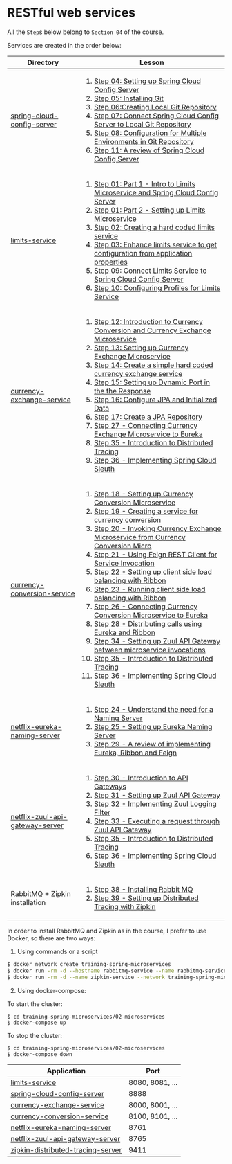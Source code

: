 # RESTful web services

All the `Step`s below belong to `Section 04` of the course.

Services are created in the order below:

| Directory                                                          | Lesson                                                                                                                                                                                                                                                                                                                                                                                                                                                                                                                                                                                                                                                                                                                                                                                                                                                                                                                                                                                                                                                                                                                                                                                                                                                                                                                                                                                                                                                                                                                                                                                                                                                                                                                                                                                                                                                                              |
|--------------------------------------------------------------------|-------------------------------------------------------------------------------------------------------------------------------------------------------------------------------------------------------------------------------------------------------------------------------------------------------------------------------------------------------------------------------------------------------------------------------------------------------------------------------------------------------------------------------------------------------------------------------------------------------------------------------------------------------------------------------------------------------------------------------------------------------------------------------------------------------------------------------------------------------------------------------------------------------------------------------------------------------------------------------------------------------------------------------------------------------------------------------------------------------------------------------------------------------------------------------------------------------------------------------------------------------------------------------------------------------------------------------------------------------------------------------------------------------------------------------------------------------------------------------------------------------------------------------------------------------------------------------------------------------------------------------------------------------------------------------------------------------------------------------------------------------------------------------------------------------------------------------------------------------------------------------------|
| [spring-cloud-config-server](spring-cloud-config-server)           | <ol><li>[Step 04: Setting up Spring Cloud Config Server](https://www.udemy.com/microservices-with-spring-boot-and-spring-cloud/learn/v4/t/lecture/8005726)</li><li>[Step 05: Installing Git](https://www.udemy.com/microservices-with-spring-boot-and-spring-cloud/learn/v4/t/lecture/8005728)</li><li>[Step 06:Creating Local Git Repository](https://www.udemy.com/microservices-with-spring-boot-and-spring-cloud/learn/v4/t/lecture/8005732)</li><li>[Step 07: Connect Spring Cloud Config Server to Local Git Repository](https://www.udemy.com/microservices-with-spring-boot-and-spring-cloud/learn/v4/t/lecture/8005734)</li><li>[Step 08: Configuration for Multiple Environments in Git Repository](https://www.udemy.com/microservices-with-spring-boot-and-spring-cloud/learn/v4/t/lecture/8005736)</li><li>[Step 11: A review of Spring Cloud Config Server](https://www.udemy.com/microservices-with-spring-boot-and-spring-cloud/learn/v4/t/lecture/8005742)</li></ol>                                                                                                                                                                                                                                                                                                                                                                                                                                                                                                                                                                                                                                                                                                                                                                                                                                                                                               |
| [limits-service](limits-service)                                   | <ol><li>[Step 01: Part 1 - Intro to Limits Microservice and Spring Cloud Config Server](https://www.udemy.com/microservices-with-spring-boot-and-spring-cloud/learn/v4/t/lecture/8005716)</li><li>[Step 01: Part 2 - Setting up Limits Microservice](https://www.udemy.com/microservices-with-spring-boot-and-spring-cloud/learn/v4/t/lecture/8005718)</li><li>[Step 02: Creating a hard coded limits service](https://www.udemy.com/microservices-with-spring-boot-and-spring-cloud/learn/v4/t/lecture/8005720)</li><li>[Step 03: Enhance limits service to get configuration from application properties](https://www.udemy.com/microservices-with-spring-boot-and-spring-cloud/learn/v4/t/lecture/8005724)</li><li>[Step 09: Connect Limits Service to Spring Cloud Config Server](https://www.udemy.com/microservices-with-spring-boot-and-spring-cloud/learn/v4/t/lecture/8005738)</li><li>[Step 10: Configuring Profiles for Limits Service](https://www.udemy.com/microservices-with-spring-boot-and-spring-cloud/learn/v4/t/lecture/8005738)</li></ol>                                                                                                                                                                                                                                                                                                                                                                                                                                                                                                                                                                                                                                                                                                                                                                                                                      |
| [currency-exchange-service](currency-exchange-service)             | <ol><li>[Step 12: Introduction to Currency Conversion and Currency Exchange Microservice](https://www.udemy.com/microservices-with-spring-boot-and-spring-cloud/learn/v4/t/lecture/8005744)</li><li>[Step 13: Setting up Currency Exchange Microservice](https://www.udemy.com/microservices-with-spring-boot-and-spring-cloud/learn/v4/t/lecture/8005746)</li><li>[Step 14: Create a simple hard coded currency exchange service](https://www.udemy.com/microservices-with-spring-boot-and-spring-cloud/learn/v4/t/lecture/8005748)</li><li>[Step 15: Setting up Dynamic Port in the the Response](https://www.udemy.com/microservices-with-spring-boot-and-spring-cloud/learn/v4/t/lecture/8005750)</li><li>[Step 16: Configure JPA and Initialized Data](https://www.udemy.com/microservices-with-spring-boot-and-spring-cloud/learn/v4/t/lecture/8005752)</li><li>[Step 17: Create a JPA Repository](https://www.udemy.com/microservices-with-spring-boot-and-spring-cloud/learn/v4/t/lecture/8005754)</li><li>[Step 27 - Connecting Currency Exchange Microservice to Eureka](https://www.udemy.com/microservices-with-spring-boot-and-spring-cloud/learn/lecture/8005774)</li><li>[Step 35 - Introduction to Distributed Tracing](https://www.udemy.com/microservices-with-spring-boot-and-spring-cloud/learn/lecture/8005790)</li><li>[Step 36 - Implementing Spring Cloud Sleuth](https://www.udemy.com/microservices-with-spring-boot-and-spring-cloud/learn/lecture/8005792)</li></ol>                                                                                                                                                                                                                                                                                                                                                                                    |
| [currency-conversion-service](currency-conversion-service)         | <ol><li>[Step 18 - Setting up Currency Conversion Microservice](https://www.udemy.com/microservices-with-spring-boot-and-spring-cloud/learn/v4/t/lecture/8005756)</li><li>[Step 19 - Creating a service for currency conversion](https://www.udemy.com/microservices-with-spring-boot-and-spring-cloud/learn/v4/t/lecture/8005758)</li><li>[Step 20 - Invoking Currency Exchange Microservice from Currency Conversion Micro](https://www.udemy.com/microservices-with-spring-boot-and-spring-cloud/learn/v4/t/lecture/8005760)</li><li>[Step 21 - Using Feign REST Client for Service Invocation](https://www.udemy.com/microservices-with-spring-boot-and-spring-cloud/learn/v4/t/lecture/8005762)</li><li>[Step 22 - Setting up client side load balancing with Ribbon](https://www.udemy.com/microservices-with-spring-boot-and-spring-cloud/learn/v4/t/lecture/8005764)</li><li>[Step 23 - Running client side load balancing with Ribbon](https://www.udemy.com/microservices-with-spring-boot-and-spring-cloud/learn/v4/t/lecture/8005766)</li><li>[Step 26 - Connecting Currency Conversion Microservice to Eureka](https://www.udemy.com/microservices-with-spring-boot-and-spring-cloud/learn/lecture/8005772)</li><li>[Step 28 - Distributing calls using Eureka and Ribbon](https://www.udemy.com/microservices-with-spring-boot-and-spring-cloud/learn/lecture/8005776)</li><li>[Step 34 - Setting up Zuul API Gateway between microservice invocations](https://www.udemy.com/microservices-with-spring-boot-and-spring-cloud/learn/lecture/8005788)</li><li>[Step 35 - Introduction to Distributed Tracing](https://www.udemy.com/microservices-with-spring-boot-and-spring-cloud/learn/lecture/8005790)</li><li>[Step 36 - Implementing Spring Cloud Sleuth](https://www.udemy.com/microservices-with-spring-boot-and-spring-cloud/learn/lecture/8005792)</li></ol> |
| [netflix-eureka-naming-server](netflix-eureka-naming-server)       | <ol><li>[Step 24 - Understand the need for a Naming Server](https://www.udemy.com/microservices-with-spring-boot-and-spring-cloud/learn/lecture/8005768)</li><li>[Step 25 - Setting up Eureka Naming Server](https://www.udemy.com/microservices-with-spring-boot-and-spring-cloud/learn/lecture/8005770)</li><li>[Step 29 - A review of implementing Eureka, Ribbon and Feign](https://www.udemy.com/microservices-with-spring-boot-and-spring-cloud/learn/lecture/8005778)</li></ol>                                                                                                                                                                                                                                                                                                                                                                                                                                                                                                                                                                                                                                                                                                                                                                                                                                                                                                                                                                                                                                                                                                                                                                                                                                                                                                                                                                                              |
| [netflix-zuul-api-gateway-server](netflix-zuul-api-gateway-server) | <ol><li>[Step 30 - Introduction to API Gateways](https://www.udemy.com/microservices-with-spring-boot-and-spring-cloud/learn/lecture/8005780)</li><li>[Step 31 - Setting up Zuul API Gateway](https://www.udemy.com/microservices-with-spring-boot-and-spring-cloud/learn/lecture/8005782)</li><li>[Step 32 - Implementing Zuul Logging Filter](https://www.udemy.com/microservices-with-spring-boot-and-spring-cloud/learn/lecture/8005784)</li><li>[Step 33 - Executing a request through Zuul API Gateway](https://www.udemy.com/microservices-with-spring-boot-and-spring-cloud/learn/lecture/8005786)</li><li>[Step 35 - Introduction to Distributed Tracing](https://www.udemy.com/microservices-with-spring-boot-and-spring-cloud/learn/lecture/8005790)</li><li>[Step 36 - Implementing Spring Cloud Sleuth](https://www.udemy.com/microservices-with-spring-boot-and-spring-cloud/learn/lecture/8005792)</li></ol>                                                                                                                                                                                                                                                                                                                                                                                                                                                                                                                                                                                                                                                                                                                                                                                                                                                                                                                                                             |
| RabbitMQ + Zipkin installation                        | <ol><li>[Step 38 - Installing Rabbit MQ](https://www.udemy.com/microservices-with-spring-boot-and-spring-cloud/learn/lecture/8005796)</li><li>[Step 39 - Setting up Distributed Tracing with Zipkin](https://www.udemy.com/microservices-with-spring-boot-and-spring-cloud/learn/lecture/8005798)</li></ol>

In order to install RabbitMQ and Zipkin as in the course, I prefer to use Docker, so there are two ways:

1. Using commands or a script

```bash
$ docker network create training-spring-microservices
$ docker run -rm -d --hostname rabbitmq-service --name rabbitmq-service --network training-spring-microservices -p 4369:4369 -p 5671-5672:5671-5672 -p 25672:25672 rabbitmq:3
$ docker run -rm -d --name zipkin-service --network training-spring-microservices -p 9410-9411:9410-9411 -e RABBIT_URI=amqp://rabbitmq-service openzipkin/zipkin
```

2. Using docker-compose:

To start the cluster:

```
$ cd training-spring-microservices/02-microservices
$ docker-compose up
```

To stop the cluster:

```
$ cd training-spring-microservices/02-microservices
$ docker-compose down
```


| Application                                                            | Port            |
|------------------------------------------------------------------------|-----------------|
| [limits-service](limits-service)                                       | 8080, 8081, ... |
| [spring-cloud-config-server](spring-cloud-config-server)               | 8888            |
| [currency-exchange-service](currency-exchange-service)                 | 8000, 8001, ... |
| [currency-conversion-service](currency-conversion-service)             | 8100, 8101, ... |
| [netflix-eureka-naming-server](netflix-eureka-naming-server)           | 8761            |
| [netflix-zuul-api-gateway-server](netflix-zuul-api-gateway-server)     | 8765            |
| [zipkin-distributed-tracing-server](zipkin-distributed-tracing-server) | 9411            |
